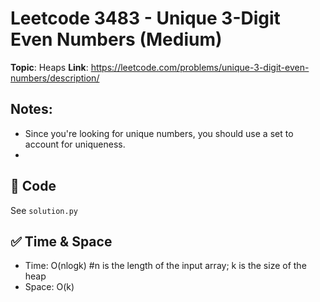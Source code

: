 # Leetcode 3483 - Unique 3-Digit Even Numbers (Medium)

**Topic**: Heaps
**Link**: https://leetcode.com/problems/unique-3-digit-even-numbers/description/

## Notes: 
 - Since you're looking for unique numbers, you should use a set to account for uniqueness.  
 -

## 🧪 Code
See `solution.py`

## ✅ Time & Space
- Time: O(nlogk) #n is the length of the input array; k is the size of the heap
- Space: O(k)